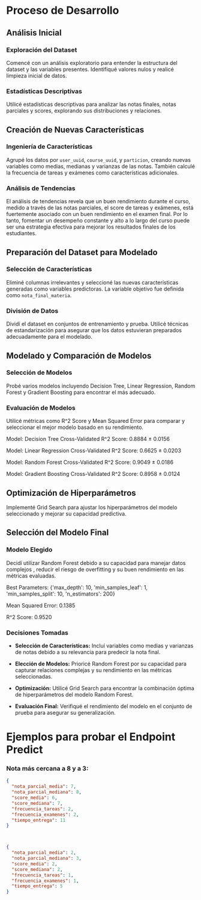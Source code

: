 # Proceso de Desarrollo

## Análisis Inicial

### Exploración del Dataset

Comencé con un análisis exploratorio para entender la estructura del dataset y las variables presentes. Identifiqué valores nulos y realicé limpieza inicial de datos.

### Estadísticas Descriptivas

Utilicé estadísticas descriptivas para analizar las notas finales, notas parciales y scores, explorando sus distribuciones y relaciones.

## Creación de Nuevas Características

### Ingeniería de Características

Agrupé los datos por `user_uuid`, `course_uuid`, y `particion`, creando nuevas variables como medias, medianas y varianzas de las notas. También calculé la frecuencia de tareas y exámenes como características adicionales.

### Análisis de Tendencias

El análisis de tendencias revela que un buen rendimiento durante el curso, medido a través de las notas parciales, el score de tareas y exámenes, está fuertemente asociado con un buen rendimiento en el examen final. Por lo tanto, fomentar un desempeño constante y alto a lo largo del curso puede ser una estrategia efectiva para mejorar los resultados finales de los estudiantes.

## Preparación del Dataset para Modelado

### Selección de Características

Eliminé columnas irrelevantes y seleccioné las nuevas características generadas como variables predictoras. La variable objetivo fue definida como `nota_final_materia`.

### División de Datos

Dividí el dataset en conjuntos de entrenamiento y prueba. Utilicé técnicas de estandarización para asegurar que los datos estuvieran preparados adecuadamente para el modelado.

## Modelado y Comparación de Modelos

### Selección de Modelos

Probé varios modelos incluyendo Decision Tree, Linear Regression, Random Forest y Gradient Boosting para encontrar el más adecuado.

### Evaluación de Modelos

Utilicé métricas como R^2 Score y Mean Squared Error para comparar y seleccionar el mejor modelo basado en su rendimiento.

Model: Decision Tree
Cross-Validated R^2 Score: 0.8884 ± 0.0156

Model: Linear Regression
Cross-Validated R^2 Score: 0.6625 ± 0.0203

Model: Random Forest
Cross-Validated R^2 Score: 0.9049 ± 0.0186

Model: Gradient Boosting
Cross-Validated R^2 Score: 0.8958 ± 0.0124



## Optimización de Hiperparámetros

Implementé Grid Search para ajustar los hiperparámetros del modelo seleccionado y mejorar su capacidad predictiva.

## Selección del Modelo Final

### Modelo Elegido

Decidí utilizar Random Forest debido a su capacidad para manejar datos complejos , reducir el riesgo de overfitting y su buen rendimiento en las métricas evaluadas.

Best Parameters: {'max_depth': 10, 'min_samples_leaf': 1, 'min_samples_split': 10, 'n_estimators': 200}

Mean Squared Error: 0.1385

R^2 Score: 0.9520

### Decisiones Tomadas

- **Selección de Características:** Incluí variables como medias y varianzas de notas debido a su relevancia para predecir la nota final.

- **Elección de Modelos:** Prioricé Random Forest por su capacidad para capturar relaciones complejas y su rendimiento en las métricas seleccionadas.

- **Optimización:** Utilicé Grid Search para encontrar la combinación óptima de hiperparámetros del modelo Random Forest.

- **Evaluación Final:** Verifiqué el rendimiento del modelo en el conjunto de prueba para asegurar su generalización.

# Ejemplos para probar el Endpoint Predict

### Nota más cercana a 8 y a 3:

```json
{
  "nota_parcial_media": 7,
  "nota_parcial_mediana": 8,
  "score_media": 6,
  "score_mediana": 7,
  "frecuencia_tareas": 2,
  "frecuencia_examenes": 2,
  "tiempo_entrega": 11
}



{
  "nota_parcial_media": 2,
  "nota_parcial_mediana": 3,
  "score_media": 2,
  "score_mediana": 2,
  "frecuencia_tareas": 1,
  "frecuencia_examenes": 1,
  "tiempo_entrega": 5
}




